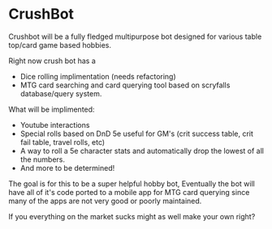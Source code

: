# CrushBot
Crushbot will be a fully fledged multipurpose bot designed for various table top/card game based hobbies.

Right now crush bot has a
* Dice rolling implimentation (needs refactoring)
* MTG card searching and card querying tool based on scryfalls database/query system.

What will be implimented:
* Youtube interactions
* Special rolls based on DnD 5e useful for GM's (crit success table, crit fail table, travel rolls, etc)
* A way to roll a 5e character stats and automatically drop the lowest of all the numbers.
* And more to be determined!  

The goal is for this to be a super helpful hobby bot,
Eventually the bot will have all of it's code ported to a mobile app for MTG card querying since many of the apps are not very good or poorly maintained.

If you everything on the market sucks might as well make your own right?


